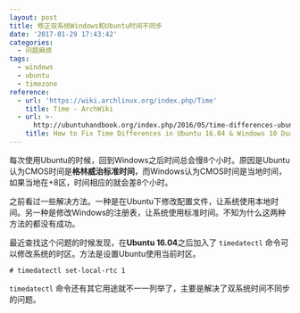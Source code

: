 ```yaml
---
layout: post
title: 修正双系统Windows和Ubuntu时间不同步
date: '2017-01-29 17:43:42'
categories:
  - 问题麻烦
tags:
  - windows
  - ubuntu
  - timezone
reference:
  - url: 'https://wiki.archlinux.org/index.php/Time'
    title: Time - ArchWiki
  - url: >-
      http://ubuntuhandbook.org/index.php/2016/05/time-differences-ubuntu-1604-windows-10/
    title: How to Fix Time Differences in Ubuntu 16.04 & Windows 10 Dual Boot
---
```


每次使用Ubuntu的时候，回到Windows之后时间总会慢8个小时。原因是Ubuntu认为CMOS时间是**格林威治标准时间**，而Windows认为CMOS时间是当地时间，如果当地在+8区，时间相应的就会差8个小时。

之前看过一些解决方法。一种是在Ubuntu下修改配置文件，让系统使用本地时间。另一种是修改Windows的注册表，让系统使用标准时间。不知为什么这两种方法的都没有成功。

最近查找这个问题的时候发现，在**Ubuntu 16.04**之后加入了 `timedatectl` 命令可以修改系统的时区。方法是设置Ubuntu使用当前时区。

```
# timedatectl set-local-rtc 1
```

`timedatectl` 命令还有其它用途就不一一列举了，主要是解决了双系统时间不同步的问题。